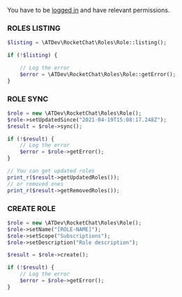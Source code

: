 You have to be [logged in](https://github.com/alekseykuleshov/rocket-chat#login) and have relevant permissions.

### ROLES LISTING

```php
$listing = \ATDev\RocketChat\Roles\Role::listing();

if (!$listing) {

	// Log the error
	$error = \ATDev\RocketChat\Roles\Role::getError();
}
```

### ROLE SYNC
```php
$role = new \ATDev\RocketChat\Roles\Role();
$role->setUpdatedSince("2021-04-19T15:08:17.248Z");
$result = $role->sync();

if (!$result) {
	// Log the error
	$error = $role->getError();
}

// You can get updated roles
print_r($result->getUpdatedRoles());
// or removed ones
print_r($result->getRemovedRoles());
```

### CREATE ROLE
```php
$role = new \ATDev\RocketChat\Roles\Role();
$role->setName("[ROLE-NAME]");
$role->setScope("Subscriptions");
$role->setDescription("Role description");

$result = $role->create();

if (!$result) {
	// Log the error
	$error = $role->getError();
}
```